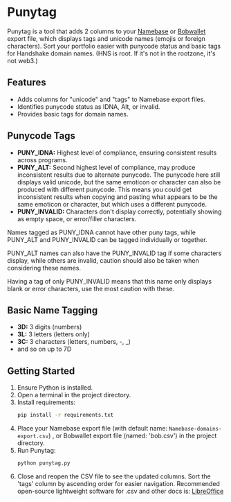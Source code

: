 # Punytag

Punytag is a tool that adds 2 columns to your [Namebase](https://namebase.io) or [Bobwallet](https://github.com/kyokan/bob-wallet) export file, which displays tags and unicode names (emojis or foreign characters). Sort your portfolio easier with punycode status and basic tags for Handshake domain names. (HNS is root. If it's not in the rootzone, it's not web3.)

## Features

- Adds columns for "unicode" and "tags" to Namebase export files.
- Identifies punycode status as IDNA, Alt, or invalid.
- Provides basic tags for domain names.

## Punycode Tags

- **PUNY_IDNA:** Highest level of compliance, ensuring consistent results across programs.
- **PUNY_ALT:** Second highest level of compliance, may produce inconsistent results due to alternate punycode. The punycode here still displays valid unicode, but the same emoticon or character can also be produced with different punycode. This means you could get inconsistent results when copying and pasting what appears to be the same emoticon or character, but which uses a different punycode.
- **PUNY_INVALID:** Characters don't display correctly, potentially showing as empty space, or error/filler characters.

Names tagged as PUNY_IDNA cannot have other puny tags, while PUNY_ALT and PUNY_INVALID can be tagged individually or together.

PUNY_ALT names can also have the PUNY_INVALID tag if some characters display, while others are invalid, caution should also be taken when considering these names.

Having a tag of only PUNY_INVALID means that this name only displays blank or error characters, use the most caution with these.

## Basic Name Tagging

- **3D:** 3 digits (numbers)
- **3L:** 3 letters (letters only)
- **3C:** 3 characters (letters, numbers, -, _)
- and so on up to 7D

## Getting Started

1. Ensure Python is installed.
2. Open a terminal in the project directory.
3. Install requirements:
    ```bash
    pip install -r requirements.txt
    ```
4. Place your Namebase export file (with default name: `Namebase-domains-export.csv`) , or Bobwallet export file (named: 'bob.csv') in the project directory.
5. Run Punytag:
    ```bash
    python punytag.py
    ```
6. Close and reopen the CSV file to see the updated columns. Sort the 'tags' column by ascending order for easier navigation.
   Recommended open-source lightweight software for .csv and other docs is: [LibreOffice](https://www.libreoffice.org)

